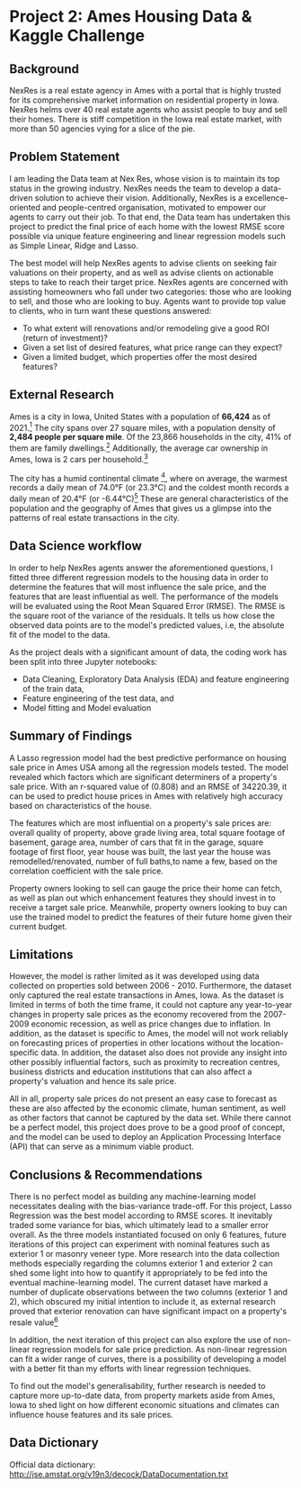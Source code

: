 # Project 2: Ames Housing Data & Kaggle Challenge


## Background

NexRes is a real estate agency in Ames with a portal that is highly trusted for its comprehensive market information on residential property in Iowa. NexRes helms over 40 real estate agents who assist people to buy and sell their homes. There is stiff competition in the Iowa real estate market, with more than 50 agencies vying for a slice of the pie. 

## Problem Statement

I am leading the Data team at Nex Res, whose vision is to maintain its top status in the growing industry. NexRes needs the team to develop a data-driven solution to achieve their vision. Additionally, NexRes is a excellence-oriented and people-centred organisation, motivated to empower our agents to carry out their job.  To that end, the Data team has undertaken this project to predict the final price of each home with the lowest RMSE score possible via unique feature engineering and linear regression models such as Simple Linear, Ridge and Lasso.

The best model will help NexRes agents to advise clients on seeking fair valuations on their property, and as well as advise clients on actionable steps to take to reach their target price. NexRes agents are concerned with assisting homeowners who fall under two categories: those who are looking to sell, and those who are looking to buy. Agents want to provide top value to clients, who in turn want these questions answered:

* To what extent will renovations and/or remodeling give a good ROI (return of investment)? 
* Given a set list of desired features, what price range can they expect?
* Given a limited budget, which properties offer the most desired features?

## External Research

Ames is a city in Iowa, United States with a population of **66,424** as of 2021.<a href="https://www.census.gov/quickfacts/amescityiowa" target="_blank"><sup>1</sup></a> The city spans over 27 square miles, with a population density of **2,484 people per square mile**. Of the 23,866 households in the city, 41% of them are family dwellings.<a href="https://www.census.gov/quickfacts/amescityiowa" target="_blank"><sup>2</sup></a> Additionally, the average car ownership in Ames, Iowa is 2 cars per household.<a href="https://datausa.io/profile/geo/ames-ia/" target="_blank"><sup>3</sup></a>

The city has a humid continental climate <a href="https://www.weatherbase.com/weather/weather-summary.php3?s=6357&cityname=Ames,+Iowa,+United+States+of+America" target="_blank"><sup>4</sup></a>, where on average, the warmest records a daily mean of 74.0°F (or 23.3°C) and the coldest month records a daily mean of 20.4°F (or -6.44°C)<a href="https://www.usclimatedata.com/climate/ames/iowa/united-states/usia0026" target="_blank"><sup>5</sup></a> These are general characteristics of the population and the geography of Ames that gives us a glimpse into the patterns of real estate transactions in the city.


## Data Science workflow

In order to help NexRes agents answer the aforementioned questions, I fitted three different regression models to the housing data in order to determine the features that will most influence the sale price, and the features that are least influential as well. The performance of the models will be evaluated using the Root Mean Squared Error (RMSE). The RMSE is the square root of the variance of the residuals. It tells us how close the observed data points are to the model's predicted values, i.e, the absolute fit of the model to the data.

As the project deals with a significant amount of data, the coding work has been split into three Jupyter notebooks: 

* Data Cleaning, Exploratory Data Analysis (EDA) and feature engineering of the train data,
* Feature engineering of the test data, and
* Model fitting and Model evaluation

## Summary of Findings
A Lasso regression model had the best predictive performance on housing sale price in Ames USA among all the regression models tested. The model revealed which factors which are significant determiners of a property's sale price. With an r-squared value of  (0.808) and an RMSE of 34220.39, it can be used to predict house prices in Ames with relatively high accuracy based on characteristics of the house.

The features which are most influential on a property's sale prices are: overall quality of property, above grade living area, total square footage of basement, garage area, number of cars that fit in the garage, square footage of first floor, year house was built, the last year the house was remodelled/renovated, number of full baths,to name a few, based on the correlation coefficient with the sale price.

Property owners looking to sell can gauge the price their home can fetch, as well as plan out which enhancement features they should invest in to receive a target sale price. Meanwhile, property owners looking to buy can use the trained model to predict the features of their future home given their current budget.

## Limitations

However, the model is rather limited as it was developed using data collected on properties sold between 2006 - 2010. Furthermore, the dataset only captured the real estate transactions in Ames, Iowa. As the dataset is limited in terms of both the time frame, it could not capture any year-to-year changes in property sale prices as the economy recovered from the 2007-2009 economic recession, as well as price changes due to inflation. In addition, as the dataset is specific to Ames, the model will not work reliably on forecasting prices of properties in other locations without the location-specific data. In addition, the dataset also does not provide any insight into other possibly influential factors, such as proximity to recreation centres, business districts and education institutions that can also affect a property's valuation and hence its sale price.

All in all, property sale prices do not present an easy case to forecast as these are also affected by the economic climate, human sentiment, as well as other factors that cannot be captured by the data set. While there cannot be a perfect model, this project does prove to be a good proof of concept, and the model can be used to deploy an Application Processing Interface (API) that can serve as a minimum viable product. 


## Conclusions & Recommendations

There is no perfect model as building any machine-learning model necessitates dealing with the bias-variance trade-off. For this project, Lasso Regression was the best model according to RMSE scores. It inevitably traded some variance for bias, which ultimately lead to a smaller error overall. As the three models instantiated focused on only 6 features, future iterations of this project can experiment with nominal features such as exterior 1 or  masonry veneer type. More research into the data collection methods especially regarding the columns exterior 1 and exterior 2 can shed some light into how to quantify it appropriately to be fed into the eventual machine-learning model. The current dataset have marked a number of duplicate observations between the two columns (exterior 1 and 2), which obscured my initial intention to include it, as external research proved that exterior renovation can have significant impact on a property's resale value<a href="https://www.familyhandyman.com/list/which-exterior-renovation-adds-most-value/" target="_blank"><sup>6</sup></a>

In addition, the next iteration of this project can also explore the use of non-linear regression models for sale price prediction. As non-linear regression can fit a wider range of curves, there is a possibility of developing a model with a better fit than my efforts with linear regression techniques.

To find out the model's generalisability, further research is needed to capture more up-to-date data, from property markets aside from Ames, Iowa to shed light on how different economic situations and climates can influence house features and its sale prices.



## Data Dictionary
Official data dictionary: http://jse.amstat.org/v19n3/decock/DataDocumentation.txt
